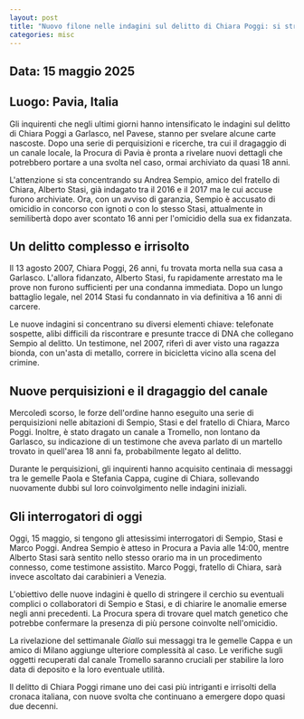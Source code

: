 ```yaml
---
layout: post
title: "Nuovo filone nelle indagini sul delitto di Chiara Poggi: si stringe il cerchio su Andrea Sempio"
categories: misc
---
```



## Data: 15 maggio 2025
## Luogo: Pavia, Italia

Gli inquirenti che negli ultimi giorni hanno intensificato le indagini sul delitto di Chiara Poggi a Garlasco, nel Pavese, stanno per svelare alcune carte nascoste. Dopo una serie di perquisizioni e ricerche, tra cui il dragaggio di un canale locale, la Procura di Pavia è pronta a rivelare nuovi dettagli che potrebbero portare a una svolta nel caso, ormai archiviato da quasi 18 anni.

L'attenzione si sta concentrando su Andrea Sempio, amico del fratello di Chiara, Alberto Stasi, già indagato tra il 2016 e il 2017 ma le cui accuse furono archiviate. Ora, con un avviso di garanzia, Sempio è accusato di omicidio in concorso con ignoti o con lo stesso Stasi, attualmente in semilibertà dopo aver scontato 16 anni per l'omicidio della sua ex fidanzata.

## Un delitto complesso e irrisolto

Il 13 agosto 2007, Chiara Poggi, 26 anni, fu trovata morta nella sua casa a Garlasco. L'allora fidanzato, Alberto Stasi, fu rapidamente arrestato ma le prove non furono sufficienti per una condanna immediata. Dopo un lungo battaglio legale, nel 2014 Stasi fu condannato in via definitiva a 16 anni di carcere.

Le nuove indagini si concentrano su diversi elementi chiave: telefonate sospette, alibi difficili da riscontrare e presunte tracce di DNA che collegano Sempio al delitto. Un testimone, nel 2007, riferì di aver visto una ragazza bionda, con un'asta di metallo, correre in bicicletta vicino alla scena del crimine.

## Nuove perquisizioni e il dragaggio del canale

Mercoledì scorso, le forze dell'ordine hanno eseguito una serie di perquisizioni nelle abitazioni di Sempio, Stasi e del fratello di Chiara, Marco Poggi. Inoltre, è stato dragato un canale a Tromello, non lontano da Garlasco, su indicazione di un testimone che aveva parlato di un martello trovato in quell'area 18 anni fa, probabilmente legato al delitto.

Durante le perquisizioni, gli inquirenti hanno acquisito centinaia di messaggi tra le gemelle Paola e Stefania Cappa, cugine di Chiara, sollevando nuovamente dubbi sul loro coinvolgimento nelle indagini iniziali.

## Gli interrogatori di oggi

Oggi, 15 maggio, si tengono gli attesissimi interrogatori di Sempio, Stasi e Marco Poggi. Andrea Sempio è atteso in Procura a Pavia alle 14:00, mentre Alberto Stasi sarà sentito nello stesso orario ma in un procedimento connesso, come testimone assistito. Marco Poggi, fratello di Chiara, sarà invece ascoltato dai carabinieri a Venezia.

L'obiettivo delle nuove indagini è quello di stringere il cerchio su eventuali complici o collaboratori di Sempio e Stasi, e di chiarire le anomalie emerse negli anni precedenti. La Procura spera di trovare quel match genetico che potrebbe confermare la presenza di più persone coinvolte nell'omicidio.

La rivelazione del settimanale *Giallo* sui messaggi tra le gemelle Cappa e un amico di Milano aggiunge ulteriore complessità al caso. Le verifiche sugli oggetti recuperati dal canale Tromello saranno cruciali per stabilire la loro data di deposito e la loro eventuale utilità.

Il delitto di Chiara Poggi rimane uno dei casi più intriganti e irrisolti della cronaca italiana, con nuove svolta che continuano a emergere dopo quasi due decenni.